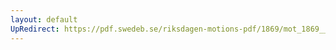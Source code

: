 ```yaml
---
layout: default
UpRedirect: https://pdf.swedeb.se/riksdagen-motions-pdf/1869/mot_1869__ak__00327/mot_1869__ak__00327_002.pdf
---
```

